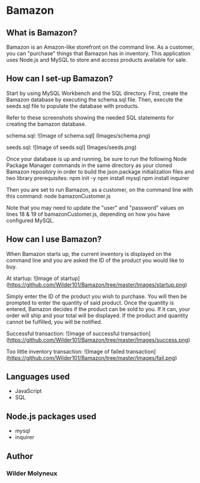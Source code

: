 # Bamazon
## What is Bamazon?
Bamazon is an Amazon-like storefront on the command line. As a customer, you can "purchase" things that Bamazon has in inventory. This application uses Node.js and MySQL to store and access products available for sale.

## How can I set-up Bamazon?
Start by using MySQL Workbench and the SQL directory. First, create the Bamazon database by executing the schema.sql file. Then, execute the seeds.sql file to populate the database with products.

Refer to these screenshots showing the needed SQL statements for creating the bamazon database.

schema.sql:
![Image of schema.sql] (Images/schema.png)

seeds.sql:
![Image of seeds.sql] (Images/seeds.png)

Once your database is up and running, be sure to run the following Node Package Manager commands in the same directory as your cloned Bamazon repository in order to build the json.package initialization files and two library prerequisites:
    npm init -y
    npm install mysql
    npm install inquirer

Then you are set to run Bamazon, as a customer, on the command line with this command:
    node bamazonCustomer.js
    
Note that you may need to update the "user" and "password" values on lines 18 & 19 of bamazonCustomer.js, depending on how you have configured MySQL.
    
## How can I use Bamazon?
When Bamazon starts up, the current inventory is displayed on the command line and you are asked the ID of the product you would like to buy.

At startup:
![Image of startup]
(https://github.com/Wilder101/Bamazon/tree/master/Images/startup.png)

Simply enter the ID of the product you wish to purchase. You will then be prompted to enter the quantity of said product. Once the quantity is entered, Bamazon decides if the product can be sold to you. If it can, your order will ship and your total will be displayed. If the product and quantity cannot be fulfilled, you will be notified.

Successful transaction:
![Image of successful transaction]
(https://github.com/Wilder101/Bamazon/tree/master/Images/success.png)

Too little inventory transaction:
![Image of failed transaction]
(https://github.com/Wilder101/Bamazon/tree/master/Images/fail.png)

## Languages used
* JavaScript
* SQL

## Node.js packages used
* mysql
* inquirer

## Author
### Wilder Molyneux
